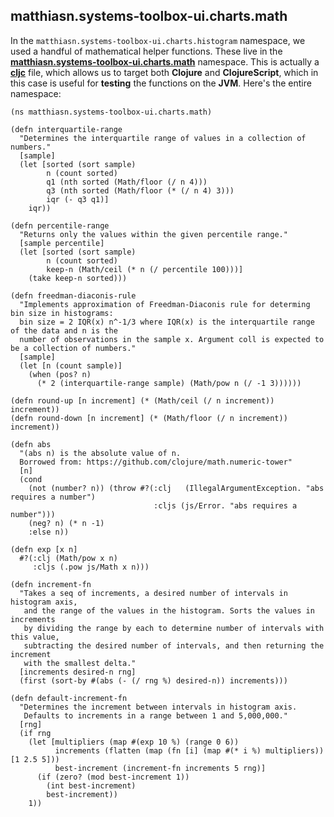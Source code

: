 ## matthiasn.systems-toolbox-ui.charts.math

In the `matthiasn.systems-toolbox-ui.charts.histogram` namespace, we used a handful of mathematical helper functions. These live in the **[matthiasn.systems-toolbox-ui.charts.math](https://github.com/matthiasn/systems-toolbox-ui/blob/master/src/cljc/matthiasn/systems_toolbox_ui/charts/math.cljc)** namespace. This is actually a **[cljc](https://github.com/clojure/clojurescript/wiki/Using-cljc)** file, which allows us to target both **Clojure** and **ClojureScript**, which in this case is useful for **testing** the functions on the **JVM**. Here's the entire namespace:

~~~
(ns matthiasn.systems-toolbox-ui.charts.math)

(defn interquartile-range
  "Determines the interquartile range of values in a collection of numbers."
  [sample]
  (let [sorted (sort sample)
        n (count sorted)
        q1 (nth sorted (Math/floor (/ n 4)))
        q3 (nth sorted (Math/floor (* (/ n 4) 3)))
        iqr (- q3 q1)]
    iqr))

(defn percentile-range
  "Returns only the values within the given percentile range."
  [sample percentile]
  (let [sorted (sort sample)
        n (count sorted)
        keep-n (Math/ceil (* n (/ percentile 100)))]
    (take keep-n sorted)))

(defn freedman-diaconis-rule
  "Implements approximation of Freedman-Diaconis rule for determing bin size in histograms:
  bin size = 2 IQR(x) n^-1/3 where IQR(x) is the interquartile range of the data and n is the
  number of observations in the sample x. Argument coll is expected to be a collection of numbers."
  [sample]
  (let [n (count sample)]
    (when (pos? n)
      (* 2 (interquartile-range sample) (Math/pow n (/ -1 3))))))

(defn round-up [n increment] (* (Math/ceil (/ n increment)) increment))
(defn round-down [n increment] (* (Math/floor (/ n increment)) increment))

(defn abs
  "(abs n) is the absolute value of n.
  Borrowed from: https://github.com/clojure/math.numeric-tower"
  [n]
  (cond
    (not (number? n)) (throw #?(:clj   (IllegalArgumentException. "abs requires a number")
                                :cljs (js/Error. "abs requires a number")))
    (neg? n) (* n -1)
    :else n))

(defn exp [x n]
  #?(:clj (Math/pow x n)
     :cljs (.pow js/Math x n)))

(defn increment-fn
  "Takes a seq of increments, a desired number of intervals in histogram axis,
   and the range of the values in the histogram. Sorts the values in increments
   by dividing the range by each to determine number of intervals with this value,
   subtracting the desired number of intervals, and then returning the increment
   with the smallest delta."
  [increments desired-n rng]
  (first (sort-by #(abs (- (/ rng %) desired-n)) increments)))

(defn default-increment-fn
  "Determines the increment between intervals in histogram axis.
   Defaults to increments in a range between 1 and 5,000,000."
  [rng]
  (if rng
    (let [multipliers (map #(exp 10 %) (range 0 6))
          increments (flatten (map (fn [i] (map #(* i %) multipliers)) [1 2.5 5]))
          best-increment (increment-fn increments 5 rng)]
      (if (zero? (mod best-increment 1))
        (int best-increment)
        best-increment))
    1))
~~~

